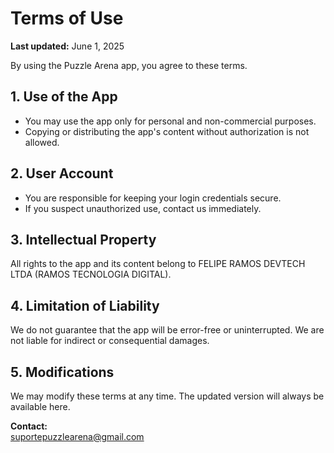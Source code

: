 # Terms of Use

**Last updated:** June 1, 2025

By using the Puzzle Arena app, you agree to these terms.

## 1. Use of the App

- You may use the app only for personal and non-commercial purposes.
- Copying or distributing the app's content without authorization is not allowed.

## 2. User Account

- You are responsible for keeping your login credentials secure.
- If you suspect unauthorized use, contact us immediately.

## 3. Intellectual Property

All rights to the app and its content belong to FELIPE RAMOS DEVTECH LTDA (RAMOS TECNOLOGIA DIGITAL).

## 4. Limitation of Liability

We do not guarantee that the app will be error-free or uninterrupted. We are not liable for indirect or consequential damages.

## 5. Modifications

We may modify these terms at any time. The updated version will always be available here.

**Contact:**  
suportepuzzlearena@gmail.com
